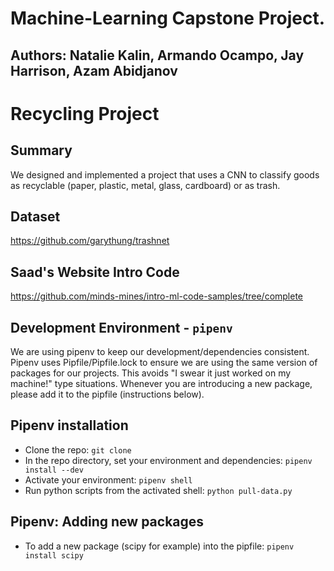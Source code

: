# Machine-Learning Capstone Project.

## Authors: Natalie Kalin, Armando Ocampo, Jay Harrison, Azam Abidjanov

# Recycling Project

## Summary

We designed and implemented a project that uses a CNN to classify goods as recyclable (paper, plastic, metal, glass, cardboard) or as trash.

## Dataset
https://github.com/garythung/trashnet

## Saad's Website Intro Code

https://github.com/minds-mines/intro-ml-code-samples/tree/complete

## Development Environment - `pipenv`
We are using pipenv to keep our development/dependencies consistent.
Pipenv uses Pipfile/Pipfile.lock to ensure we are using the same version
of packages for our projects. This avoids "I swear it just worked on my machine!" type situations.
Whenever you are introducing a new package, please add it to the pipfile (instructions below).

## Pipenv installation
+ Clone the repo: `git clone`
+ In the repo directory, set your environment and dependencies: `pipenv install --dev`
+ Activate your environment: `pipenv shell`
+ Run python scripts from the activated shell: `python pull-data.py`

## Pipenv: Adding new packages
+ To add a new package (scipy for example) into the pipfile: `pipenv install scipy`
